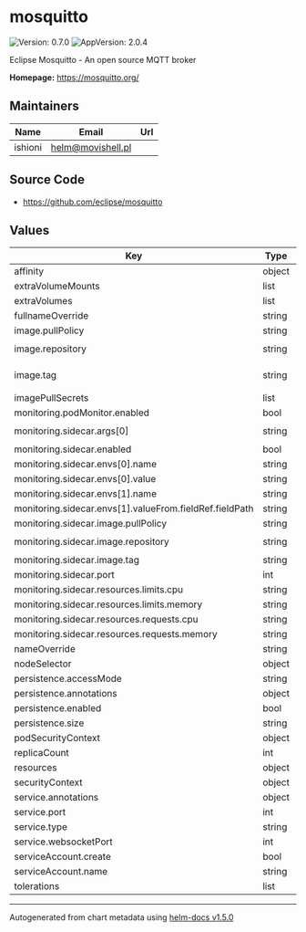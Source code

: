 # mosquitto

![Version: 0.7.0](https://img.shields.io/badge/Version-0.7.0-informational?style=flat-square) ![AppVersion: 2.0.4](https://img.shields.io/badge/AppVersion-2.0.4-informational?style=flat-square)

Eclipse Mosquitto - An open source MQTT broker

**Homepage:** <https://mosquitto.org/>

## Maintainers

| Name | Email | Url |
| ---- | ------ | --- |
| ishioni | helm@movishell.pl |  |

## Source Code

* <https://github.com/eclipse/mosquitto>

## Values

| Key | Type | Default | Description |
|-----|------|---------|-------------|
| affinity | object | `{}` |  |
| extraVolumeMounts | list | `[]` |  |
| extraVolumes | list | `[]` |  |
| fullnameOverride | string | `""` |  |
| image.pullPolicy | string | `"IfNotPresent"` |  |
| image.repository | string | `"eclipse-mosquitto"` |  |
| image.tag | string | `"{{ .Chart.AppVersion }}"` |  |
| imagePullSecrets | list | `[]` |  |
| monitoring.podMonitor.enabled | bool | `false` |  |
| monitoring.sidecar.args[0] | string | `"--use-splitted-config"` |  |
| monitoring.sidecar.enabled | bool | `false` |  |
| monitoring.sidecar.envs[0].name | string | `"MQTT_CLIENT_ID"` |  |
| monitoring.sidecar.envs[0].value | string | `"exporter"` |  |
| monitoring.sidecar.envs[1].name | string | `"BROKER_HOST"` |  |
| monitoring.sidecar.envs[1].valueFrom.fieldRef.fieldPath | string | `"status.podIP"` |  |
| monitoring.sidecar.image.pullPolicy | string | `"IfNotPresent"` |  |
| monitoring.sidecar.image.repository | string | `"nolte/mosquitto-exporter"` |  |
| monitoring.sidecar.image.tag | string | `"v0.6.3"` |  |
| monitoring.sidecar.port | int | `9234` |  |
| monitoring.sidecar.resources.limits.cpu | string | `"300m"` |  |
| monitoring.sidecar.resources.limits.memory | string | `"128Mi"` |  |
| monitoring.sidecar.resources.requests.cpu | string | `"100m"` |  |
| monitoring.sidecar.resources.requests.memory | string | `"64Mi"` |  |
| nameOverride | string | `""` |  |
| nodeSelector | object | `{}` |  |
| persistence.accessMode | string | `"ReadWriteOnce"` |  |
| persistence.annotations | object | `{}` |  |
| persistence.enabled | bool | `false` |  |
| persistence.size | string | `"5Gi"` |  |
| podSecurityContext | object | `{}` |  |
| replicaCount | int | `1` |  |
| resources | object | `{}` |  |
| securityContext | object | `{}` |  |
| service.annotations | object | `{}` |  |
| service.port | int | `1883` |  |
| service.type | string | `"ClusterIP"` |  |
| service.websocketPort | int | `9001` |  |
| serviceAccount.create | bool | `true` |  |
| serviceAccount.name | string | `nil` |  |
| tolerations | list | `[]` |  |

----------------------------------------------
Autogenerated from chart metadata using [helm-docs v1.5.0](https://github.com/norwoodj/helm-docs/releases/v1.5.0)
